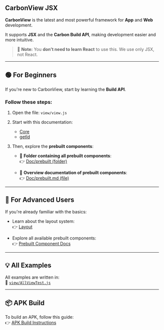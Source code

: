 ## CarbonView JSX

**CarbonView** is the latest and most powerful framework for **App** and **Web** development.

It supports **JSX** and the **Carbon Build API**, making development easier and more intuitive.

> 🧠 **Note:** You **don’t need to learn React** to use this. We use only JSX, not React.

---

## 🟢 For Beginners

If you're new to CarbonView, start by learning the **Build API**.

### Follow these steps:

1. Open the file: `view/view.js`
2. Start with this documentation:

   * [Core](./Doc/core.md)
   * [getId](./Doc/getId.md)

3. Then, explore the **prebuilt components**:

   - 📁 **Folder containing all prebuilt components**:  
     👉 [Doc/prebuilt (folder)](https://github.com/Abdur-Nur-Porag/Carbon-View-X/tree/main/Doc/prebuilt)

   - 📄 **Overview documentation of prebuilt components**:  
     👉 [Doc/prebuilt.md (file)](./Doc/prebuilt.md)

---

## 🧠 For Advanced Users

If you're already familiar with the basics:

* Learn about the layout system:  
  👉 [Layout](./Doc/Layout.md)

* Explore all available prebuilt components:  
  👉 [Prebuilt Component Docs](./Doc/prebuilt.md)

---

## 💡 All Examples

All examples are written in:  
📁 [`view/AllViewTest.js`](./view/AllViewTest.js)

---

## 📦 APK Build

To build an APK, follow this guide:  
👉 [APK Build Instructions](./Doc/ApkBuild.md)

